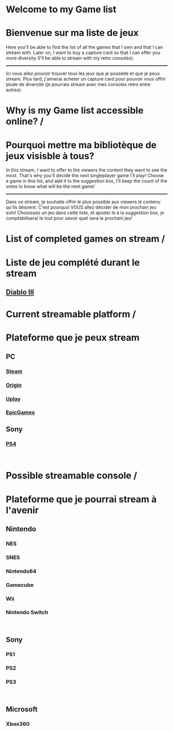 
# Welcome to my Game list
# Bienvenue sur ma liste de jeux

Here you'll be able to find the list of all the games that I own and that I can stream with. Later on, I want to buy a capture card so that I can offer you more diversity (I'll be able to stream with my retro consoles).  
<hr style="border: 1px solid grey;" />  
Ici vous allez pouvoir trouver tous les jeux que je possède et que je peux stream. Plus tard, j'aimerai acheter un capture card pour pouvoir vous offrir plude de diversité (je pourrais stream avec mes consoles retro entre autres).  
<br>
  
  
# Why is my Game list accessible online? /     <br>
# Pourquoi mettre ma bibliotèque de jeux visisble à tous?

In this stream, I want to offer to the viewers the content they want to see the most. That's why you'll decide the next singleplayer game I'll play! Choose a game in this list, and add it to the suggestion box, I'll keep the count of the votes to know what will be the next game!   
<hr style="border: 1px solid grey;" />  
Dans ce stream, je souhaite offrir le plus possible aux viewers le contenu qu'ils désirent. C'est pourquoi VOUS allez décider de mon prochain jeu solo! Choisissez un jeu dans cette liste, et ajouter le à la suggestion box, je comptabiliserai le tout pour savoir quel sera le prochain jeu!   
<br>

# List of completed games on stream /     <br>
# Liste de jeu complété durant le stream

## [Diablo III](Blizzard/Diablo3/Diablo3.md)  

# Current streamable platform /    <br>
# Plateforme que je peux stream 

## PC
### [Steam](Steam/indexSteam.md)  
### [Origin](Origin/indexOrigin.md)  
### [Uplay](Uplay/indexUplay.md)  
### [EpicGames](EpicGames/indexEpicGames.md)  


## Sony
### [PS4](PS4/indexPS4.md)

<br>

# Possible streamable console /     <br>
# Plateforme que je pourrai stream à l'avenir

## Nintendo 
### NES  
### SNES  
### Nintendo64   
### Gamecube  
### Wii  
### Nintendo Switch  
<br>

## Sony
### PS1    
### PS2    
### PS3    
<br>

## Microsoft
### Xbox360  
